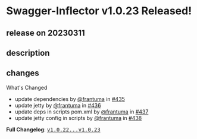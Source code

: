 # Swagger-Inflector v1.0.23 Released!

## release on 20230311

## description

## changes

What's Changed

* update dependencies by <a class="user-mention notranslate" data-hovercard-type="user" data-hovercard-url="/users/frantuma/hovercard" data-octo-click="hovercard-link-click" data-octo-dimensions="link_type:self" href="https://github.com/frantuma">@frantuma</a> in <a class="issue-link js-issue-link" data-error-text="Failed to load title" data-id="1617233025" data-permission-text="Title is private" data-url="https://github.com/swagger-api/swagger-inflector/issues/435" data-hovercard-type="pull_request" data-hovercard-url="/swagger-api/swagger-inflector/pull/435/hovercard" href="https://github.com/swagger-api/swagger-inflector/pull/435">#435</a>
* update jetty by <a class="user-mention notranslate" data-hovercard-type="user" data-hovercard-url="/users/frantuma/hovercard" data-octo-click="hovercard-link-click" data-octo-dimensions="link_type:self" href="https://github.com/frantuma">@frantuma</a> in <a class="issue-link js-issue-link" data-error-text="Failed to load title" data-id="1618744950" data-permission-text="Title is private" data-url="https://github.com/swagger-api/swagger-inflector/issues/436" data-hovercard-type="pull_request" data-hovercard-url="/swagger-api/swagger-inflector/pull/436/hovercard" href="https://github.com/swagger-api/swagger-inflector/pull/436">#436</a>
* update deps in scripts pom.xml by <a class="user-mention notranslate" data-hovercard-type="user" data-hovercard-url="/users/frantuma/hovercard" data-octo-click="hovercard-link-click" data-octo-dimensions="link_type:self" href="https://github.com/frantuma">@frantuma</a> in <a class="issue-link js-issue-link" data-error-text="Failed to load title" data-id="1618992205" data-permission-text="Title is private" data-url="https://github.com/swagger-api/swagger-inflector/issues/437" data-hovercard-type="pull_request" data-hovercard-url="/swagger-api/swagger-inflector/pull/437/hovercard" href="https://github.com/swagger-api/swagger-inflector/pull/437">#437</a>
* update jetty config in scripts by <a class="user-mention notranslate" data-hovercard-type="user" data-hovercard-url="/users/frantuma/hovercard" data-octo-click="hovercard-link-click" data-octo-dimensions="link_type:self" href="https://github.com/frantuma">@frantuma</a> in <a class="issue-link js-issue-link" data-error-text="Failed to load title" data-id="1619007862" data-permission-text="Title is private" data-url="https://github.com/swagger-api/swagger-inflector/issues/438" data-hovercard-type="pull_request" data-hovercard-url="/swagger-api/swagger-inflector/pull/438/hovercard" href="https://github.com/swagger-api/swagger-inflector/pull/438">#438</a>

<strong>Full Changelog</strong>: <a class="commit-link" href="https://github.com/swagger-api/swagger-inflector/compare/v1.0.22...v1.0.23"><tt>v1.0.22...v1.0.23</tt></a>

